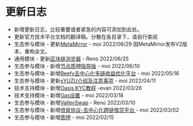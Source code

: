# 更新日志

- 新增更新日志，比较重要或者紧急的内容可添加到此处。
- 更新官方技术平台文档的翻译稿。分散在各目录下，请自行查阅
- 生态参与模块 - 更新[MetaMirror](./ecosystem_paticipate/nft/MetaMirror/MetaMirror.md) - moi 2022/06/29  因MetaMirror发布V2版本，重构全文。
- 通用模块 - 更新[区块链浏览器](./general/browser/browser.md) - Reno 2022/06/25
- 生态参与模块 - 新增[节点质押指导版](./ecosystem_paticipate/node/节点搭建指导版.md) - moi 2022/06/10
- 生态参与模块 - 新增[Beefy去中心化多链收益优化平台](./ecosystem_paticipate/dex/Beefy/Beefy.md) - moi 2022/05/16
- 生态参与模块 - 更新[xYUZU介绍及注意事项](./ecosystem_paticipate/dex/yuzuswap/xYUZU介绍及注意事项.md) - moi 2022/04/11
- 技术支持模块 - 新增[Oasis KYC教程](./dev_support/oasis_kyc/oasis_kyc.md) -evan 2022/03/26
- 技术支持模块 - 新增[Gas设置](./dev_support/Gas设置/Gas设置.md) - moi 2022/03/18
- 生态参与模块 - 新增[ValleySwap](./ecosystem_paticipate/dex/ValleySwap/ValleySwap.md) - Reno 2022/03/10
- 生态参与模块 - 新增[喷泉协议-去中心化跨链借贷平台
](ecosystem_paticipate/lending/FountainProtocol/FountainProtocol.md) - moi 2022/03/02
- 生态参与模块 - 新增[质押](./ecosystem_paticipate/质押.md) - moi 2022/02/15
